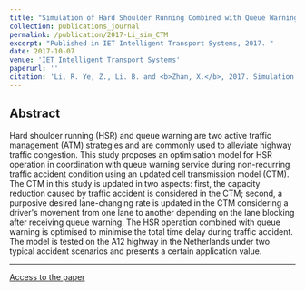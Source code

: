 ```yaml
---
title: "Simulation of Hard Shoulder Running Combined with Queue Warning During Traffic Accident with CTM model"
collection: publications_journal
permalink: /publication/2017-Li_sim_CTM
excerpt: "Published in IET Intelligent Transport Systems, 2017. "
date: 2017-10-07
venue: 'IET Intelligent Transport Systems'
paperurl: ''
citation: 'Li, R. Ye, Z., Li. B. and <b>Zhan, X.</b>, 2017. Simulation of Hard Shoulder Running Combined with Queue Warning During Traffic Accident with CTM model. <i>IET Intelligent Transport Systems</i>, 11(9), 553-560.'
---
```



Abstract
---
Hard shoulder running (HSR) and queue warning are two active traffic management (ATM) strategies and are commonly used to alleviate highway traffic congestion. This study proposes an optimisation model for HSR operation in coordination with queue warning service during non-recurring traffic accident condition using an updated cell transmission model (CTM). The CTM in this study is updated in two aspects: first, the capacity reduction caused by traffic accident is considered in the CTM; second, a purposive desired lane-changing rate is updated in the CTM considering a driver's movement from one lane to another depending on the lane blocking after receiving queue warning. The HSR operation combined with queue warning is optimised to minimise the total time delay during traffic accident. The model is tested on the A12 highway in the Netherlands under two typical accident scenarios and presents a certain application value.

---
[Access to the paper](https://doi.org/10.1049/iet-its.2016.0345)


